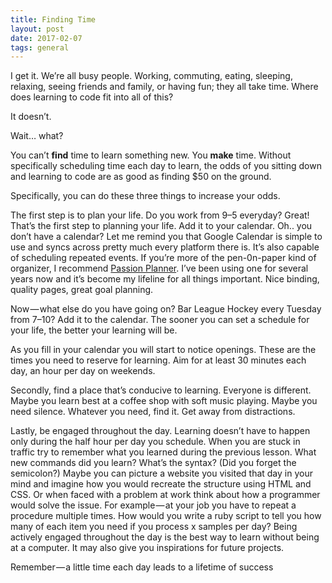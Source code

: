 ```yaml
---
title: Finding Time
layout: post
date: 2017-02-07
tags: general
---
```


I get it. We’re all busy people. Working, commuting, eating, sleeping, relaxing, seeing friends and family, or having fun; they all take time. Where does learning to code fit into all of this?

It doesn’t.

Wait… what?

You can’t **find** time to learn something new. You **make** time. Without specifically scheduling time each day to learn, the odds of you sitting down and learning to code are as good as finding $50 on the ground.

Specifically, you can do these three things to increase your odds.

The first step is to plan your life. Do you work from 9–5 everyday? Great! That’s the first step to planning your life. Add it to your calendar. Oh.. you don’t have a calendar? Let me remind you that Google Calendar is simple to use and syncs across pretty much every platform there is. It’s also capable of scheduling repeated events. If you’re more of the pen-0n-paper kind of organizer, I recommend [Passion Planner](http://www.passionplanner.com/). I’ve been using one for several years now and it’s become my lifeline for all things important. Nice binding, quality pages, great goal planning.

Now — what else do you have going on? Bar League Hockey every Tuesday from 7–10? Add it to the calendar. The sooner you can set a schedule for your life, the better your learning will be.

As you fill in your calendar you will start to notice openings. These are the times you need to reserve for learning. Aim for at least 30 minutes each day, an hour per day on weekends.

Secondly, find a place that’s conducive to learning. Everyone is different. Maybe you learn best at a coffee shop with soft music playing. Maybe you need silence. Whatever you need, find it. Get away from distractions.

Lastly, be engaged throughout the day. Learning doesn’t have to happen only during the half hour per day you schedule. When you are stuck in traffic try to remember what you learned during the previous lesson. What new commands did you learn? What’s the syntax? (Did you forget the semicolon?) Maybe you can picture a website you visited that day in your mind and imagine how you would recreate the structure using HTML and CSS. Or when faced with a problem at work think about how a programmer would solve the issue. For example — at your job you have to repeat a procedure multiple times. How would you write a ruby script to tell you how many of each item you need if you process x samples per day? Being actively engaged throughout the day is the best way to learn without being at a computer. It may also give you inspirations for future projects.

Remember — a little time each day leads to a lifetime of success
